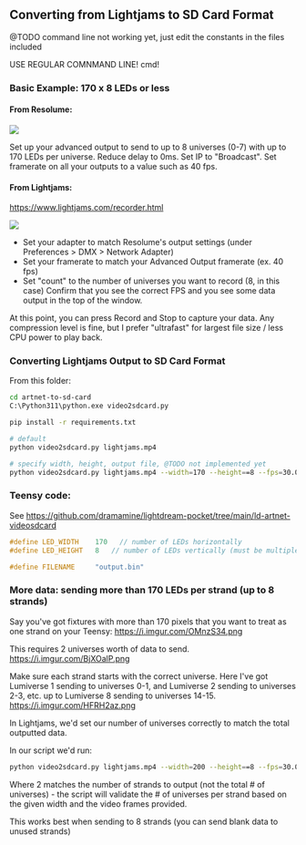 ## Converting from Lightjams to SD Card Format

@TODO command line not working yet, just edit the constants in the files included

USE REGULAR COMNMAND LINE! cmd!


### Basic Example: 170 x 8 LEDs or less

#### From Resolume:
![](https://i.imgur.com/jnTsAPk.png)

Set up your advanced output to send to up to 8 universes (0-7) with up to 170 LEDs per universe.
Reduce delay to 0ms.
Set IP to "Broadcast".
Set framerate on all your outputs to a value such as 40 fps.

#### From Lightjams:

https://www.lightjams.com/recorder.html

![](https://i.imgur.com/osEPK6G.png)

- Set your adapter to match Resolume's output settings (under Preferences > DMX > Network Adapter)
- Set your framerate to match your Advanced Output framerate (ex. 40 fps)
- Set "count" to the number of universes you want to record (8, in this case)
Confirm that you see the correct FPS and you see some data output in the top of the window.

At this point, you can press Record and Stop to capture your data. Any compression level is fine, but I prefer "ultrafast" for largest file size / less CPU power to play back.


### Converting Lightjams Output to SD Card Format

From this folder:

```sh
cd artnet-to-sd-card
C:\Python311\python.exe video2sdcard.py
```

```bash
pip install -r requirements.txt

# default
python video2sdcard.py lightjams.mp4

# specify width, height, output file, @TODO not implemented yet
python video2sdcard.py lightjams.mp4 --width=170 --height==8 --fps=30.0 --output=output.bin
```



### Teensy code:

See https://github.com/dramamine/lightdream-pocket/tree/main/ld-artnet-videosdcard

```c++
#define LED_WIDTH    170   // number of LEDs horizontally
#define LED_HEIGHT   8   // number of LEDs vertically (must be multiple of 8)

#define FILENAME     "output.bin"
```


### More data: sending more than 170 LEDs per strand (up to 8 strands)

Say you've got fixtures with more than 170 pixels that you want to treat as one strand on your Teensy:
https://i.imgur.com/OMnzS34.png

This requires 2 universes worth of data to send.
https://i.imgur.com/BjXOalP.png

Make sure each strand starts with the correct universe. Here I've got Lumiverse 1 sending to universes 0-1, and Lumiverse 2 sending to universes 2-3, etc. up to Lumiverse 8 sending to universes 14-15.
https://i.imgur.com/HFRH2az.png

In Lightjams, we'd set our number of universes correctly to match the total outputted data.

In our script we'd run:

```bash
python video2sdcard.py lightjams.mp4 --width=200 --height==8 --fps=30.0 --output=output.bin
```

Where 2 matches the number of strands to output (not the total # of universes) - the script will validate the # of universes per strand based on the given width and the video frames provided.

This works best when sending to 8 strands (you can send blank data to unused strands)